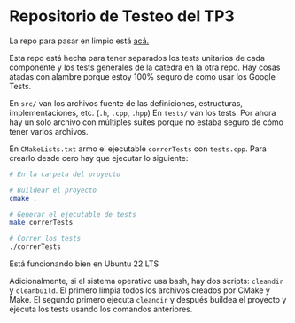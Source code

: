 # Repositorio de Testeo del TP3

La repo para pasar en limpio está [acá.](https://github.com/Dante-010/tp3-algo2)

Esta repo está hecha para tener separados los tests unitarios de cada componente y los tests generales de la catedra en la otra repo. Hay cosas atadas con alambre
porque estoy 100% seguro de como usar los Google Tests.

En `src/` van los archivos fuente de las definiciones, estructuras, implementaciones, etc. (`.h`, `.cpp`, `.hpp`)
En `tests/` van los tests. Por ahora hay un solo archivo con múltiples suites porque no estaba seguro de cómo tener varios archivos.

En `CMakeLists.txt` armo el ejecutable `correrTests` con `tests.cpp`. Para crearlo desde cero hay que ejecutar lo siguiente:

```bash
# En la carpeta del proyecto

# Buildear el proyecto
cmake . 

# Generar el ejecutable de tests
make correrTests

# Correr los tests
./correrTests
```

Está funcionando bien en Ubuntu 22 LTS

Adicionalmente, si el sistema operativo usa bash, hay dos scripts: `cleandir` y `cleanbuild`.
El primero limpia todos los archivos creados por CMake y Make. El segundo primero ejecuta `cleandir` y después buildea el proyecto y ejecuta los tests usando los comandos anteriores.
